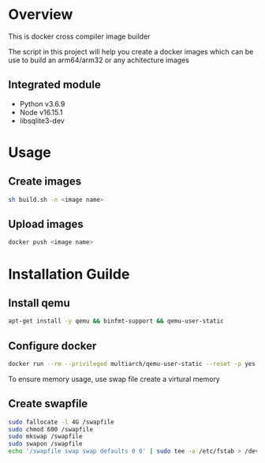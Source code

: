 # Overview

This is docker cross compiler image builder

The script in this project will help you create a docker images which can be use to build an arm64/arm32 or any achitecture images

## Integrated module

- Python v3.6.9
- Node v16.15.1
- libsqlite3-dev

# Usage

## Create images

```bash
sh build.sh -n <image name>
```

## Upload images

```bash
docker push <image name>
```

# Installation Guilde

## Install qemu

```bash
apt-get install -y qemu && binfmt-support && qemu-user-static
```

## Configure docker

```bash
docker run --rm --privileged multiarch/qemu-user-static --reset -p yes
```

To ensure memory usage, use swap file create a virtural memory

## Create swapfile

```bash
sudo fallocate -l 4G /swapfile
sudo chmod 600 /swapfile
sudo mkswap /swapfile
sudo swapon /swapfile
echo '/swapfile swap swap defaults 0 0' | sudo tee -a /etc/fstab > /dev/null
```
